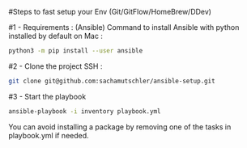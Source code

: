 #Steps to fast setup your Env (Git/GitFlow/HomeBrew/DDev)

#1 - Requirements : (Ansible)
Command to install Ansible with python installed by default on Mac :
```bash
python3 -m pip install --user ansible
```

#2 - Clone the project
SSH :
```bash
git clone git@github.com:sachamutschler/ansible-setup.git
```

#3 - Start the playbook
```bash
ansible-playbook -i inventory playbook.yml
```

You can avoid installing a package by removing one of the tasks in playbook.yml if needed.